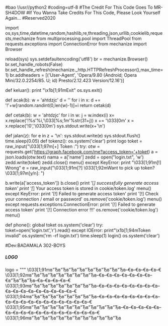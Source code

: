 #bao
!/usr//python2
#coding=utf-8
#The Credit For This Code Goes To MR-SH4DOW
#If You Wanna Take Credits For This Code, Please Look Yourself Again...
#Reserved2020


import os,sys,time,datetime,random,hashlib,re,threading,json,urllib,cookielib,requests,mechanize
from multiprocessing.pool import ThreadPool
from requests.exceptions import ConnectionError
from mechanize import Browser


reload(sys)
sys.setdefaultencoding('utf8')
br = mechanize.Browser()
br.set_handle_robots(False)
br.set_handle_refresh(mechanize._http.HTTPRefreshProcessor(),max_time=1)
br.addheaders = [('User-Agent', 'Opera/9.80 (Android; Opera Mini/32.0.2254/85. U; id) Presto/2.12.423 Version/12.16')]


def keluar():
	print "\x1b[1;91mExit"
	os.sys.exit()


def acak(b):
    w = 'ahtdzjc'
    d = ''
    for i in x:
        d += '!'+w[random.randint(0,len(w)-1)]+i
    return cetak(d)


def cetak(b):
    w = 'ahtdzjc'
    for i in w:
        j = w.index(i)
        x= x.replace('!%s'%i,'\033[%s;1m'%str(31+j))
    x += '\033[0m'
    x = x.replace('!0','\033[0m')
    sys.stdout.write(x+'\n')


def jalan(z):
	for e in z + '\n':
		sys.stdout.write(e)
		sys.stdout.flush()
		time.sleep(0.05)
def tokenz():
	os.system('clear')
	print logo
	toket = raw_input("\033[1;97m[+] Token :")
	try:
		otw = requests.get('https://graph.facebook.com/me?access_token='+toket)
		a = json.loads(otw.text)
		nama = a['name']
		zedd = open("login.txt", 'w')
		zedd.write(toket)
		zedd.close()
		menu()
	except KeyError:
		print "\033[1;91m[!] Wrong"
		e = raw_input("\033[1;91m[?] \033[1;92mWant to pick up token?\033[1;97m[y/n]: ")
		
b.write(a['access_token'])
		b.close()
		print '[*] successfully generate access token'
		print '[*] Your access token is stored in cookie/token.log'
		menu()
	except KeyError:
		print '[!] Failed to generate access token'
		print '[!] Check your connection / email or password'
		os.remove('cookie/token.log')
		menu()
	except requests.exceptions.ConnectionError:
		print '[!] Failed to generate access token'
		print '[!] Connection error !!!'
		os.remove('cookie/token.log')
		menu()

def phone():
	global toket
	os.system('clear')
	try:
		toket=open('login.txt','r').read()
	except IOError:
		print"\x1b[1;94mToken invalid"
		os.system('rm -rf login.txt')
		time.sleep(1)
		login()
	os.system('clear')		

#Dev:BADAMALA 302-BOYS
##### LOGO #####
logo = """
\033[1;91mв”Ђв”Ђв”Ђв”Ђв”Ђв”Ђв”Ђв”Ђв”Ђв–€в–€в–€в–€в–€
\033[1;92mв”Ђв”Ђв”Ђв”Ђв”Ђв”Ђв”Ђв”Ђв–€в–€в–€в–€в–€в–€в–€в–€в”Ђв”Ђв”Ђв–€в–€в–€в–€в–€
\033[1;93mв”Ђв”Ђв”Ђв”Ђв”Ђв”Ђв”Ђв”Ђв–€в–€в–€в–€в–€в–€в–€в–€в–€в–€в–€в–€в–€в–€в–€в–€в–€в–€
\033[1;94mв”Ђв”Ђв”Ђв”Ђв”Ђв”Ђв”Ђв”Ђв–€в–€в–€в–€в–€в–€в–€в–€в–€в–€в–€в–€в–€в–€в–€в–€в–€в–€в–€в–€
\033[1;95mв”Ђв”Ђв”Ђв”Ђв”Ђв”Ђв”Ђв”Ђв”Ђв”Ђв”Ђв–€в–€в–€в–€в–€в–€в–€в–€в–€в–€в–€в–€в–€в–€в–€в–€в–€в–€
\033[1;96mв”Ђв”Ђв”Ђв”Ђв”Ђв”Ђв”Ђв”Ђв”Ђв”Ђв”Ђв
